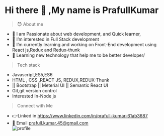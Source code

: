 # Hi there 👋 ,My name is PrafullKumar

> :smiling_imp: About me
- :green_book: I am Passionate about web development, and Quick learner,
- 👀 I’m interested in  Full Stack development
- 🌱 I’m currently learning and working on Front-End development using React js,Redux and Redux-thunk
- 💞️ Learning new technology that help me to be better developer/
> Tech stack
- Javascript,ES5,ES6
- HTML , CSS ,REACT JS, REDUX,REDUX-Thunk
- || Bootstrap || Meterial UI ||  Semantic React UI 
- Git,git version control
- Interested In-Node js

>Connect with Me
-  👉Linked in  https://www.linkedin.com/in/prafull-kumar-61ab3687
-  📧 Email        prafull.kumar.45@gmail.com  
![profile](https://media.giphy.com/media/jTNG3RF6EwbkpD4LZx/giphy.gif?cid=ecf05e470p87nqkvi9lcqw9lryzd0cls909j6hcefg3smxmi&rid=giphy.gif&ct=g)
<!---
Prafullkuma/Prafullkuma is a ✨ special ✨ repository because its `README.md` (this file) appears on your GitHub profile.
You can click the Preview link to take a look at your changes.
--->
